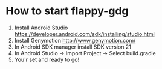 How to start flappy-gdg
==============================

1. Install Android Studio https://developer.android.com/sdk/installing/studio.html
2. Install Genymotion http://www.genymotion.com/
3. In Android SDK manager install SDK version 21
4. In Android Studio -> Import Project -> Select build.gradle 
5. You'r set and ready to go!
